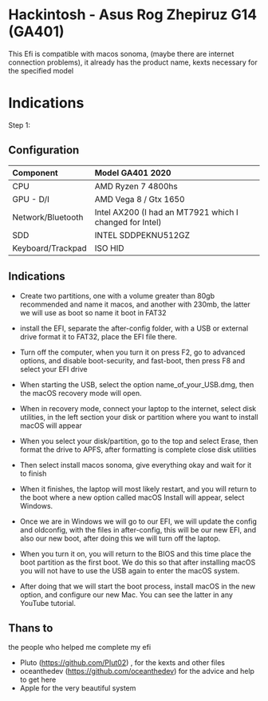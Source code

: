 
# Hackintosh - Asus Rog Zhepiruz G14 (GA401)

This Efi is compatible with macos sonoma, (maybe there are internet connection problems), it already has the product name, kexts necessary for the specified model






# Indications
Step 1:
## Configuration

|Component      | Model GA401 2020  |
|:--------------|:------------------|
|CPU            | AMD Ryzen 7 4800hs|
|GPU - D/I      | AMD Vega 8 / Gtx 1650|
|Network/Bluetooth| Intel AX200 (I had an MT7921 which I changed for Intel)|
|SDD | INTEL SDDPEKNU512GZ|
|Keyboard/Trackpad	| ISO HID|


## Indications

- Create two partitions, one with a volume greater than 80gb recommended and name it macos, and another with 230mb, the latter we will use as boot so name it boot in FAT32

- install the EFI, separate the after-config folder, with a USB or external drive format it to FAT32, place the EFI file there.

- Turn off the computer, when you turn it on press F2, go to advanced options, and disable boot-security, and fast-boot, then press F8 and select your EFI drive

- When starting the USB, select the option name_of_your_USB.dmg, then the macOS recovery mode will open.

- When in recovery mode, connect your laptop to the internet, select disk utilities, in the left section your disk or partition where you want to install macOS will appear

- When you select your disk/partition, go to the top and select Erase, then format the drive to APFS, after formatting is complete close disk utilities

- Then select install macos sonoma, give everything okay and wait for it to finish

- When it finishes, the laptop will most likely restart, and you will return to the boot where a new option called macOS Install will appear, select Windows.

- Once we are in Windows we will go to our EFI, we will update the config and oldconfig, with the files in after-config, this will be our new EFI, and also our new boot, after doing this we will turn off the laptop.

- When you turn it on, you will return to the BIOS and this time place the boot partition as the first boot. We do this so that after installing macOS you will not have to use the USB again to enter the macOS system.

- After doing that we will start the boot process, install macOS in the new option, and configure our new Mac. You can see the latter in any YouTube tutorial.


## Thans to

the people who helped me complete my efi

- Pluto (https://github.com/PIut02) , for the kexts and other files
- oceanthedev (https://github.com/oceanthedev) for the advice and help to get here
- Apple for the very beautiful system

